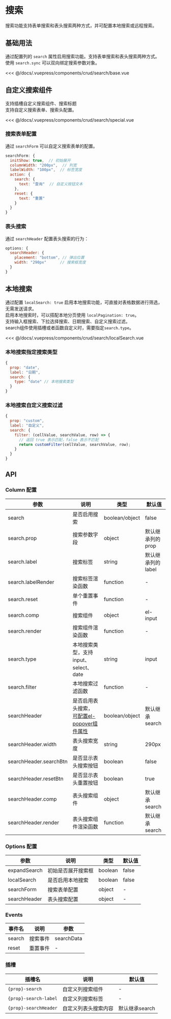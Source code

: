 # 搜索

搜索功能支持表单搜索和表头搜索两种方式，并可配置本地搜索或远程搜索。

## 基础用法

通过配置列的 `search` 属性启用搜索功能。支持表单搜索和表头搜索两种方式。</br>
使用 `search.sync` 可以双向绑定搜索参数对象。

<ClientOnly>
<common-code-format>
  <crud-search-base slot="source"></crud-search-base>
  
<<< @/docs/.vuepress/components/crud/search/base.vue
</common-code-format>
</ClientOnly>

## 自定义搜索组件

支持插槽自定义搜索组件、搜索标题</br>
支持自定义搜索表单、搜索头配置。

<ClientOnly>
<common-code-format>
  <crud-search-special slot="source"></crud-search-special>

<<< @/docs/.vuepress/components/crud/search/special.vue
</common-code-format>
</ClientOnly>

### 搜索表单配置

通过 `searchForm` 可以自定义搜索表单的配置。

```js
searchForm: {
  initShow: true,  // 初始展开
  columnWidth: "200px",  // 列宽
  labelWidth: "100px",  // 标签宽度
  action: {
    search: {
      text: "查询"  // 自定义按钮文本
    },
    reset: {
      text: "重置"
    }
  }
}
```

### 表头搜索

通过 `searchHeader` 配置表头搜索的行为：

```js
options: {
  searchHeader: {
    placement: "bottom", // 弹出位置
    width: "290px"      // 搜索框宽度
  }
}
```

## 本地搜索

通过配置 `localSearch: true` 启用本地搜索功能，可直接对表格数据进行筛选，无需发送请求。</br>
启用本地搜索时，可以搭配本地分页使用 `localPagination: true`。
</br>
支持输入框搜索、下拉选择搜索、日期搜索、自定义搜索过滤。</br>
search组件使用插槽或者函数自定义时，需要指定`search.type`。

<ClientOnly>
<common-code-format>
  <crud-search-localSearch slot="source"></crud-search-localSearch>

<<< @/docs/.vuepress/components/crud/search/localSearch.vue
</common-code-format>
</ClientOnly>

### 本地搜索指定搜索类型
```js
{
  prop: "date",
  label: "日期",
  search: {
    type: "date" // 本地搜索类型
  }
}
  ```

### 本地搜索自定义搜索过滤
```js
{
  prop: "custom",
  label: "自定义",
  search: {
    filter: (cellValue, searchValue, row) => {
      // 返回 true 表示匹配，false 表示不匹配
      return customFilter(cellValue, searchValue, row);
    }
  }
}
```

## API

### Column 配置

| 参数                   | 说明                                                                                                          | 类型           | 默认值            |
| ---------------------- | ------------------------------------------------------------------------------------------------------------- | -------------- | ----------------- |
| search                 | 是否启用搜索                                                                                                  | boolean/object | false             |
| search.prop            | 搜索参数字段                                                                                                  | object         | 默认继承列的prop  |
| search.label           | 搜索标签                                                                                                      | string         | 默认继承列的label |
| search.labelRender     | 搜索标签渲染函数                                                                                              | function       | -                 |
| search.reset           | 单个重置事件                                                                                                  | function       | -                 |
| search.comp            | 搜索组件                                                                                                      | object         | el-input          |
| search.render          | 搜索组件渲染函数                                                                                              | function       | -                 |
| search.type            | 本地搜索类型，支持input、select、date                                                                         | string         | input             |
| search.filter          | 本地搜索过滤函数                                                                                              | function       | -                 |
| searchHeader           | 是否启用表头搜索， [可配置el-popover组件属性](https://element.eleme.cn/2.15/#/zh-CN/component/popover#events) | boolean/object | 默认继承search    |
| searchHeader.width     | 表头搜索宽度                                                                                                  | string         | 290px             |
| searchHeader.searchBtn | 是否显示表头搜索按钮                                                                                          | boolean        | false             |
| searchHeader.resetBtn  | 是否显示表头重置按钮                                                                                          | boolean        | true              |
| searchHeader.comp      | 表头搜索组件                                                                                                  | object         | 默认继承search    |
| searchHeader.render    | 表头搜索组件渲染函数                                                                                          | function       | 默认继承search    |

### Options 配置

| 参数         | 说明               | 类型    | 默认值 |
| ------------ | ------------------ | ------- | ------ |
| expandSearch | 初始是否展开搜索框 | boolean | false  |
| localSearch  | 是否启用本地搜索   | boolean | false  |
| searchForm   | 搜索表单配置       | object  | -      |
| searchHeader | 表头搜索配置       | object  | -      |

### Events

| 事件名 | 说明     | 参数       |
| ------ | -------- | ---------- |
| search | 搜索事件 | searchData |
| reset  | 重置事件 | -          |

### 插槽

| 插槽名                | 说明                 | 默认值         |
| --------------------- | -------------------- | -------------- |
| `{prop}-search`       | 自定义列搜索组件     | -              |
| `{prop}-search-label` | 自定义列搜索标签     | -              |
| `{prop}-searchHeader` | 自定义列表头搜索内容 | 默认继承search |
